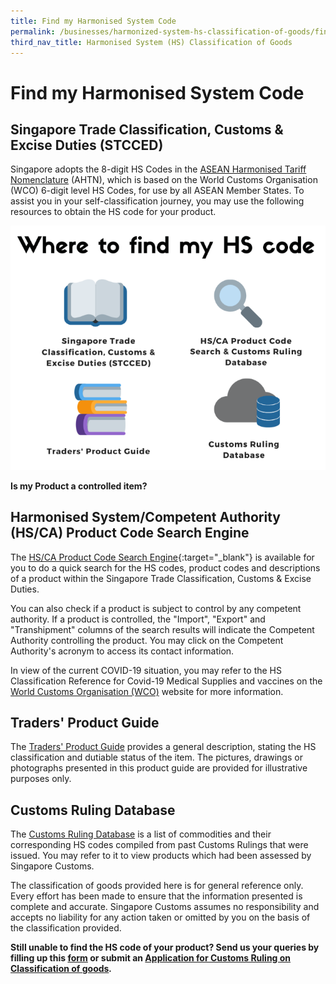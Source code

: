```yaml
---
title: Find my Harmonised System Code
permalink: /businesses/harmonized-system-hs-classification-of-goods/find-my-code/
third_nav_title: Harmonised System (HS) Classification of Goods
---
```

# Find my Harmonised System Code

## Singapore Trade Classification, Customs & Excise Duties (STCCED)

Singapore adopts the 8-digit HS Codes in the [ASEAN Harmonised Tariff Nomenclature](https://go.gov.sg/stcced2022) (AHTN), which is based on the World Customs Organisation (WCO) 6-digit level HS Codes, for use by all ASEAN Member States. To assist you in your self-classification journey, you may use the following resources to obtain the HS code for your product.

![HSC5.png](/images/HSC5.png)

**Is my Product a controlled item?**
  
## Harmonised System/Competent Authority (HS/CA) Product Code Search Engine

The [HS/CA Product Code Search Engine](https://www.tradenet.gov.sg/tradenet/portlets/search/searchHSCA/searchInitHSCA.do){:target="_blank"} is available for you to do a quick search for the HS codes, product codes and descriptions of a product within the Singapore Trade Classification, Customs & Excise Duties.

You can also check if a product is subject to control by any competent authority. If a product is controlled, the "Import", "Export" and "Transhipment" columns of the search results will indicate the Competent Authority controlling the product. You may click on the Competent Authority's acronym to access its contact information.

In view of the current COVID-19 situation, you may refer to the HS Classification Reference for Covid-19 Medical Supplies and vaccines on the [World Customs Organisation (WCO)](/files/businesses/HS-classification-reference-vaccines-_Feb_2021.pdf) website for more information.

## Traders' Product Guide

The [Traders' Product Guide](https://go.gov.sg/productguide) provides a general description, stating the HS classification and dutiable status of the item. The pictures, drawings or photographs presented in this product guide are provided for illustrative purposes only.

## Customs Ruling Database

The [Customs Ruling Database](https://go.gov.sg/customs-ruling-database) is a list of commodities and their corresponding HS codes compiled from past Customs Rulings that were issued. You may refer to it to view products which had been assessed by Singapore Customs.

The classification of goods provided here is for general reference only. Every effort has been made to ensure that the information presented is complete and accurate. Singapore Customs assumes no responsibility and accepts no liability for any action taken or omitted by you on the basis of the classification provided.

**Still unable to find the HS code of your product? Send us your queries by filling up this  [form](https://form.gov.sg/5e6713af65cca600110d2d43)[](https://form.gov.sg/5e6713af65cca600110d2d43)  or submit an  [Application for Customs Ruling on Classification of goods](https://form.gov.sg/#!/5cac414bd5e3800010c7ac68)_._**